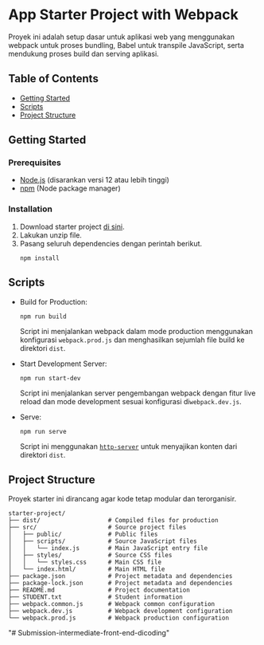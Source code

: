 # App Starter Project with Webpack

Proyek ini adalah setup dasar untuk aplikasi web yang menggunakan webpack untuk proses bundling, Babel untuk transpile JavaScript, serta mendukung proses build dan serving aplikasi.

## Table of Contents

- [Getting Started](#getting-started)
- [Scripts](#scripts)
- [Project Structure](#project-structure)

## Getting Started

### Prerequisites

- [Node.js](https://nodejs.org/) (disarankan versi 12 atau lebih tinggi)
- [npm](https://www.npmjs.com/) (Node package manager)

### Installation

1. Download starter project [di sini](https://raw.githubusercontent.com/dicodingacademy/a219-web-intermediate-labs/099-shared-files/starter-project-with-webpack.zip).
2. Lakukan unzip file.
3. Pasang seluruh dependencies dengan perintah berikut.
   ```shell
   npm install
   ```

## Scripts

- Build for Production:
  ```shell
  npm run build
  ```
  Script ini menjalankan webpack dalam mode production menggunakan konfigurasi `webpack.prod.js` dan menghasilkan sejumlah file build ke direktori `dist`.

- Start Development Server:
  ```shell
  npm run start-dev
  ```
  Script ini menjalankan server pengembangan webpack dengan fitur live reload dan mode development sesuai konfigurasi di`webpack.dev.js`.

- Serve:
  ```shell
  npm run serve
  ```
  Script ini menggunakan [`http-server`](https://www.npmjs.com/package/http-server) untuk menyajikan konten dari direktori `dist`.

## Project Structure

Proyek starter ini dirancang agar kode tetap modular dan terorganisir.

```text
starter-project/
├── dist/                   # Compiled files for production
├── src/                    # Source project files
│   ├── public/             # Public files
│   ├── scripts/            # Source JavaScript files
│   │   └── index.js        # Main JavaScript entry file
│   ├── styles/             # Source CSS files
│   │   └── styles.css      # Main CSS file
│   └── index.html/         # Main HTML file
├── package.json            # Project metadata and dependencies
├── package-lock.json       # Project metadata and dependencies
├── README.md               # Project documentation
├── STUDENT.txt             # Student information
├── webpack.common.js       # Webpack common configuration
├── webpack.dev.js          # Webpack development configuration
└── webpack.prod.js         # Webpack production configuration
```
"# Submission-intermediate-front-end-dicoding" 
